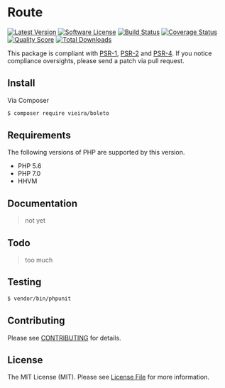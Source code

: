 # Route

[![Latest Version](https://img.shields.io/github/release/vieirasantosn/boleto.svg?style=flat-square)](https://github.com/vieirasantosn/boleto/releases)
[![Software License](https://img.shields.io/badge/license-MIT-brightgreen.svg?style=flat-square)](LICENSE)
[![Build Status](https://img.shields.io/travis/vieirasantosn/boleto/master.svg?style=flat-square)](https://travis-ci.org/vieirasantosn/boleto)
[![Coverage Status](https://img.shields.io/scrutinizer/coverage/g/vieirasantosn/boleto.svg?style=flat-square)](https://scrutinizer-ci.com/g/vieirasantosn/boleto/code-structure)
[![Quality Score](https://img.shields.io/scrutinizer/g/vieirasantosn/boleto.svg?style=flat-square)](https://scrutinizer-ci.com/g/vieirasantosn/boleto)
[![Total Downloads](https://img.shields.io/packagist/dt/vieira/boleto.svg?style=flat-square)](https://packagist.org/packages/vieira/boleto)

This package is compliant with [PSR-1], [PSR-2] and [PSR-4]. If you notice compliance oversights,
please send a patch via pull request.

[PSR-1]: https://github.com/php-fig/fig-standards/blob/master/accepted/PSR-1-basic-coding-standard.md
[PSR-2]: https://github.com/php-fig/fig-standards/blob/master/accepted/PSR-2-coding-style-guide.md
[PSR-4]: https://github.com/php-fig/fig-standards/blob/master/accepted/PSR-4-autoloader.md

## Install

Via Composer

``` bash
$ composer require vieira/boleto
```

## Requirements

The following versions of PHP are supported by this version.

* PHP 5.6
* PHP 7.0
* HHVM

## Documentation

> not yet

## Todo

> too much

## Testing

``` bash
$ vendor/bin/phpunit
```

## Contributing

Please see [CONTRIBUTING](https://github.com/vieirasantosn/boleto/blob/master/CONTRIBUTING.md) for details.

## License

The MIT License (MIT). Please see [License File](https://github.com/thephpleague/route/blob/master/LICENSE.md) for more information.